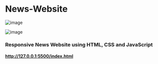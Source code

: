 # News-Website

![image](https://drive.google.com/file/d/1bn2XrYApOiQAO-r_txlhaofYQzwEYMLq/view?usp=share_link)

![image](https://drive.google.com/file/d/1C3iNYQuKUZ3urPw9nw2CmWuNvg7IIcv6/view?usp=share_link)

### Responsive News Website using HTML, CSS and JavaScript

#### http://127.0.0.1:5500/index.html
